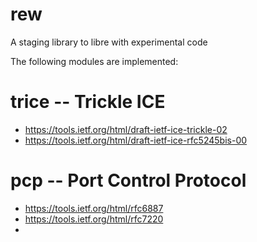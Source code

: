 # rew
A staging library to libre with experimental code

The following modules are implemented:

# trice -- Trickle ICE

- https://tools.ietf.org/html/draft-ietf-ice-trickle-02
- https://tools.ietf.org/html/draft-ietf-ice-rfc5245bis-00

# pcp -- Port Control Protocol

- https://tools.ietf.org/html/rfc6887
- https://tools.ietf.org/html/rfc7220
- 
